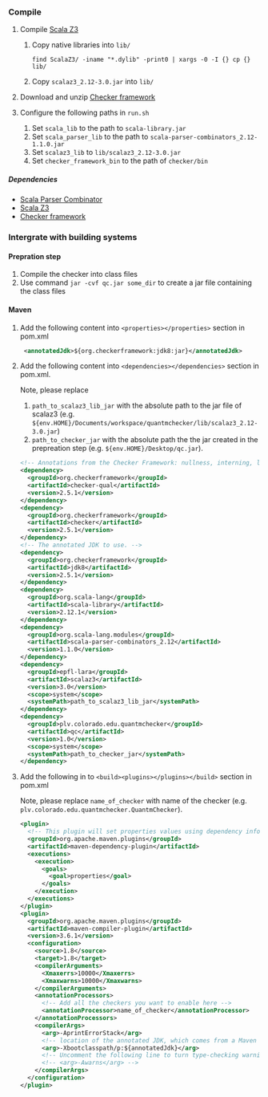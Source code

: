 ### Compile
1. Compile [Scala Z3](https://github.com/epfl-lara/ScalaZ3)

    1. Copy native libraries into `lib/`
    
        `find ScalaZ3/ -iname "*.dylib" -print0 | xargs -0 -I {} cp {} lib/`
    
    2. Copy `scalaz3_2.12-3.0.jar` into `lib/`
2. Download and unzip [Checker framework](https://checkerframework.org/manual/#installation)
3. Configure the following paths in `run.sh`
    1. Set `scala_lib` to the path to `scala-library.jar`
    2. Set `scala_parser_lib` to the path to `scala-parser-combinators_2.12-1.1.0.jar`
    3. Set `scalaz3_lib` to `lib/scalaz3_2.12-3.0.jar`
    4. Set `checker_framework_bin` to the path of `checker/bin`
    
##### Dependencies
- [Scala Parser Combinator](https://github.com/scala/scala-parser-combinators)
- [Scala Z3](https://github.com/epfl-lara/ScalaZ3)
- [Checker framework](https://checkerframework.org/manual/#installation)


### Intergrate with building systems

#### Prepration step
1. Compile the checker into class files
2. Use command `jar -cvf qc.jar some_dir` to create a jar file containing the class files

#### Maven

1. Add the following content into `<properties></properties>` section in pom.xml
    ```xml
     <annotatedJdk>${org.checkerframework:jdk8:jar}</annotatedJdk>
     ```
2. Add the following content into `<dependencies></dependencies>` section in pom.xml.

    Note, please replace
    1.  `path_to_scalaz3_lib_jar` with the absolute path to the jar file of scalaz3 (e.g. `${env.HOME}/Documents/workspace/quantmchecker/lib/scalaz3_2.12-3.0.jar`)
    2. `path_to_checker_jar` with the absolute path the the jar created in the prepreation step (e.g. `${env.HOME}/Desktop/qc.jar`).
    ```xml
    <!-- Annotations from the Checker Framework: nullness, interning, locking, ... -->
    <dependency>
      <groupId>org.checkerframework</groupId>
      <artifactId>checker-qual</artifactId>
      <version>2.5.1</version>
    </dependency>
    <dependency>
      <groupId>org.checkerframework</groupId>
      <artifactId>checker</artifactId>
      <version>2.5.1</version>
    </dependency>
    <!-- The annotated JDK to use. -->
    <dependency>
      <groupId>org.checkerframework</groupId>
      <artifactId>jdk8</artifactId>
      <version>2.5.1</version>
    </dependency>
    <dependency>
      <groupId>org.scala-lang</groupId>
      <artifactId>scala-library</artifactId>
      <version>2.12.1</version>
    </dependency>
    <dependency>
      <groupId>org.scala-lang.modules</groupId>
      <artifactId>scala-parser-combinators_2.12</artifactId>
      <version>1.1.0</version>
    </dependency>
    <dependency>
      <groupId>epfl-lara</groupId>
      <artifactId>scalaz3</artifactId>
      <version>3.0</version>
      <scope>system</scope>
      <systemPath>path_to_scalaz3_lib_jar</systemPath>
    </dependency>
    <dependency>
      <groupId>plv.colorado.edu.quantmchecker</groupId>
      <artifactId>qc</artifactId>
      <version>1.0</version>
      <scope>system</scope>
      <systemPath>path_to_checker_jar</systemPath>
    </dependency>
    ```
3. Add the following in to `<build><plugins></plugins></build>` section in pom.xml

    Note, please replace `name_of_checker` with name of the checker (e.g. `plv.colorado.edu.quantmchecker.QuantmChecker`).
    ```xml
    <plugin>
      <!-- This plugin will set properties values using dependency information -->
      <groupId>org.apache.maven.plugins</groupId>
      <artifactId>maven-dependency-plugin</artifactId>
      <executions>
        <execution>
          <goals>
            <goal>properties</goal>
          </goals>
        </execution>
      </executions>
    </plugin>
    <plugin>
      <groupId>org.apache.maven.plugins</groupId>
      <artifactId>maven-compiler-plugin</artifactId>
      <version>3.6.1</version>
      <configuration>
        <source>1.8</source>
        <target>1.8</target>
        <compilerArguments>
          <Xmaxerrs>10000</Xmaxerrs>
          <Xmaxwarns>10000</Xmaxwarns>
        </compilerArguments>
        <annotationProcessors>
          <!-- Add all the checkers you want to enable here -->
          <annotationProcessor>name_of_checker</annotationProcessor>
        </annotationProcessors>
        <compilerArgs>
          <arg>-AprintErrorStack</arg>
          <!-- location of the annotated JDK, which comes from a Maven dependency -->
          <arg>-Xbootclasspath/p:${annotatedJdk}</arg>
          <!-- Uncomment the following line to turn type-checking warnings into errors. -->
          <!-- <arg>-Awarns</arg> -->
        </compilerArgs>
      </configuration>
    </plugin>
    ```